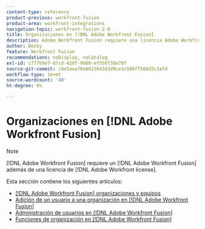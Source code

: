 ```yaml
---
content-type: reference
product-previous: workfront-fusion
product-area: workfront-integrations
navigation-topic: workfront-fusion-2-0
title: Organizaciones en [!DNL Adobe Workfront Fusion]
description: Adobe Workfront Fusion requiere una licencia Adobe Workfront Fusion además de una licencia Adobe Workfront.
author: Becky
feature: Workfront Fusion
recommendations: noDisplay, noCatalog
exl-id: c777b9e7-87cd-428f-9980-ef556f30e70f
source-git-commit: c4e5aea70a8013643d3d9ce1c588ff560d2c3afd
workflow-type: tm+mt
source-wordcount: '49'
ht-degree: 0%

---
```


# Organizaciones en [!DNL Adobe Workfront Fusion]

>[!NOTE]
>
>[!DNL Adobe Workfront Fusion] requiere un [!DNL Adobe Workfront Fusion] además de una licencia de [!DNL Adobe Workfront license].

Esta sección contiene los siguientes artículos:

* [[!DNL Adobe Workfront Fusion] organizaciones y equipos](../../workfront-fusion/organizations/organizations-and-teams.md)
* [Adición de un usuario a una organización en [!DNL Adobe Workfront Fusion]](../../workfront-fusion/organizations/add-user-to-an-organization.md)
* [Administración de usuarios en [!DNL Adobe Workfront Fusion]](../../workfront-fusion/organizations/manage-fusion-users.md)
* [Funciones de organización en [!DNL Adobe Workfront Fusion]](../../workfront-fusion/organizations/organization-roles.md)
